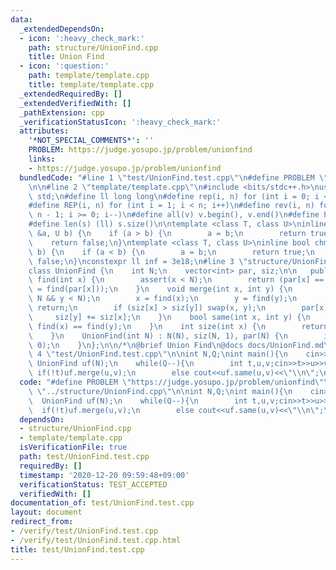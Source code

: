 ```yaml
---
data:
  _extendedDependsOn:
  - icon: ':heavy_check_mark:'
    path: structure/UnionFind.cpp
    title: Union Find
  - icon: ':question:'
    path: template/template.cpp
    title: template/template.cpp
  _extendedRequiredBy: []
  _extendedVerifiedWith: []
  _pathExtension: cpp
  _verificationStatusIcon: ':heavy_check_mark:'
  attributes:
    '*NOT_SPECIAL_COMMENTS*': ''
    PROBLEM: https://judge.yosupo.jp/problem/unionfind
    links:
    - https://judge.yosupo.jp/problem/unionfind
  bundledCode: "#line 1 \"test/UnionFind.test.cpp\"\n#define PROBLEM \"https://judge.yosupo.jp/problem/unionfind\"\
    \n\n#line 2 \"template/template.cpp\"\n#include <bits/stdc++.h>\nusing namespace\
    \ std;\n#define ll long long\n#define rep(i, n) for (int i = 0; i < n; i++)\n\
    #define REP(i, n) for (int i = 1; i < n; i++)\n#define rev(i, n) for (int i =\
    \ n - 1; i >= 0; i--)\n#define all(v) v.begin(), v.end()\n#define P pair<ll, ll>\n\
    #define len(s) (ll) s.size()\n\ntemplate <class T, class U>\ninline bool chmin(T\
    \ &a, U b) {\n    if (a > b) {\n        a = b;\n        return true;\n    }\n\
    \    return false;\n}\ntemplate <class T, class U>\ninline bool chmax(T &a, U\
    \ b) {\n    if (a < b) {\n        a = b;\n        return true;\n    }\n    return\
    \ false;\n}\nconstexpr ll inf = 3e18;\n#line 3 \"structure/UnionFind.cpp\"\n\n\
    class UnionFind {\n    int N;\n    vector<int> par, siz;\n\n   public:\n    int\
    \ find(int x) {\n        assert(x < N);\n        return (par[x] == x ? x : par[x]\
    \ = find(par[x]));\n    }\n    void merge(int x, int y) {\n        assert(x <\
    \ N && y < N);\n        x = find(x);\n        y = find(y);\n        if (x == y)\
    \ return;\n        if (siz[x] > siz[y]) swap(x, y);\n        par[x] = y;\n   \
    \     siz[y] += siz[x];\n    }\n    bool same(int x, int y) {\n        return\
    \ find(x) == find(y);\n    }\n    int size(int x) {\n        return siz[find(x)];\n\
    \    }\n    UnionFind(int N) : N(N), siz(N, 1), par(N) {\n        iota(all(par),\
    \ 0);\n    }\n};\n\n/*\n@brief Union Find\n@docs docs/UnionFind.md\n*/\n#line\
    \ 4 \"test/UnionFind.test.cpp\"\n\nint N,Q;\nint main(){\n    cin>>N>>Q;\n   \
    \ UnionFind uf(N);\n    while(Q--){\n        int t,u,v;cin>>t>>u>>v;\n       \
    \ if(!t)uf.merge(u,v);\n        else cout<<uf.same(u,v)<<\"\\n\";\n    }\n}\n"
  code: "#define PROBLEM \"https://judge.yosupo.jp/problem/unionfind\"\n\n#include\
    \ \"../structure/UnionFind.cpp\"\n\nint N,Q;\nint main(){\n    cin>>N>>Q;\n  \
    \  UnionFind uf(N);\n    while(Q--){\n        int t,u,v;cin>>t>>u>>v;\n      \
    \  if(!t)uf.merge(u,v);\n        else cout<<uf.same(u,v)<<\"\\n\";\n    }\n}"
  dependsOn:
  - structure/UnionFind.cpp
  - template/template.cpp
  isVerificationFile: true
  path: test/UnionFind.test.cpp
  requiredBy: []
  timestamp: '2020-12-20 09:59:48+09:00'
  verificationStatus: TEST_ACCEPTED
  verifiedWith: []
documentation_of: test/UnionFind.test.cpp
layout: document
redirect_from:
- /verify/test/UnionFind.test.cpp
- /verify/test/UnionFind.test.cpp.html
title: test/UnionFind.test.cpp
---
```

